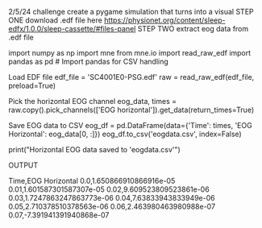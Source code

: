 2/5/24 challenge 
create a pygame simulation that turns into a visual 
STEP ONE download .edf file here https://physionet.org/content/sleep-edfx/1.0.0/sleep-cassette/#files-panel
STEP TWO extract eog data from .edf file

import numpy as np
import mne
from mne.io import read_raw_edf
import pandas as pd  # Import pandas for CSV handling

 Load EDF file
edf_file = 'SC4001E0-PSG.edf'
raw = read_raw_edf(edf_file, preload=True)

 Pick the horizontal EOG channel
eog_data, times = raw.copy().pick_channels(['EOG horizontal']).get_data(return_times=True)

 Save EOG data to CSV
eog_df = pd.DataFrame(data={'Time': times, 'EOG Horizontal': eog_data[0, :]})
eog_df.to_csv('eogdata.csv', index=False)

print("Horizontal EOG data saved to 'eogdata.csv'")

OUTPUT

Time,EOG Horizontal
0.0,1.650866910866916e-05
0.01,1.601587301587307e-05
0.02,9.609523809523861e-06
0.03,1.7247863247863773e-06
0.04,7.63833943833949e-06
0.05,2.710378510378563e-06
0.06,2.463980463980988e-07
0.07,-7.391941391940868e-07




